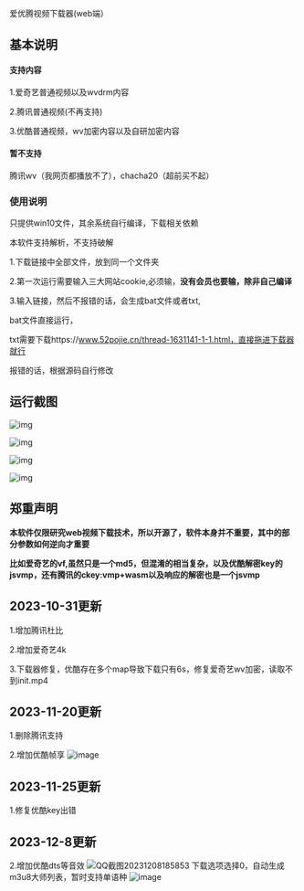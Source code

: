 爱优腾视频下载器(web端）

## 基本说明

#### 支持内容

1.爱奇艺普通视频以及wvdrm内容

2.腾讯普通视频(不再支持)

3.优酷普通视频，wv加密内容以及自研加密内容

#### 暂不支持

腾讯wv（我网页都播放不了），chacha20（超前买不起）

### 使用说明

只提供win10文件，其余系统自行编译，下载相关依赖

本软件支持解析，不支持破解

1.下载链接中全部文件，放到同一个文件夹

2.第一次运行需要输入三大网站cookie,必须输，**没有会员也要输，除非自己编译**

3.输入链接，然后不报错的话，会生成bat文件或者txt,

bat文件直接运行，

txt需要下载https://www.52pojie.cn/thread-1631141-1-1.html，直接拖进下载器就行

报错的话，根据源码自行修改

## 运行截图

![img](https://s3.ananas.chaoxing.com/sv-w8/doc/c9/08/85/36834fabf123a4ce08f07dfc736d9d50/thumb/1.png)

![img](https://s3.ananas.chaoxing.com/sv-w8/doc/c9/08/85/36834fabf123a4ce08f07dfc736d9d50/thumb/2.png)

![img](https://s3.ananas.chaoxing.com/sv-w8/doc/c9/08/85/36834fabf123a4ce08f07dfc736d9d50/thumb/3.png)

![img](https://s3.ananas.chaoxing.com/sv-w8/doc/c9/08/85/36834fabf123a4ce08f07dfc736d9d50/thumb/4.png)

## 郑重声明

**本软件仅限研究web视频下载技术，所以开源了，软件本身并不重要，其中的部分参数如何逆向才重要**

**比如爱奇艺的vf,虽然只是一个md5，但混淆的相当复杂，以及优酷解密key的jsvmp，还有腾讯的ckey:vmp+wasm以及响应的解密也是一个jsvmp**



## 2023-10-31更新

1.增加腾讯杜比

2.增加爱奇艺4k

3.下载器修复，优酷存在多个map导致下载只有6s，修复爱奇艺wv加密，读取不到init.mp4
## 2023-11-20更新
1.删除腾讯支持

2.增加优酷帧享
![image](https://github.com/Tontonnow/ttt/assets/122251963/199b9f19-399a-48b7-af0d-37cc44d4c4ed)

## 2023-11-25更新
1.修复优酷key出错
## 2023-12-8更新
2.增加优酷dts等音效
![QQ截图20231208185853](https://github.com/Tontonnow/ttt/assets/122251963/34cf85a4-18e4-4177-a07a-c57e9dc6303a)
下载选项选择0，自动生成m3u8大师列表，暂时支持单语种
![image](https://github.com/Tontonnow/ttt/assets/122251963/efb5746c-33df-48cc-9077-fb93f45e8975)


